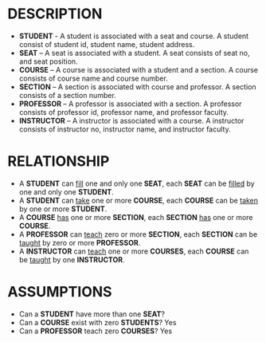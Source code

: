 # DESCRIPTION
- **STUDENT** - A student is associated with a seat and course. A student consist of student id, student name, student address. 
- **SEAT** – A seat is associated with a student. A seat consists of seat no, and seat position.
- **COURSE** – A course is associated with a student and a section. A course consists of course name and course number. 
- **SECTION** – A section is associated with course and professor. A section consists of a section number.
- **PROFESSOR** – A professor is associated with a section. A professor consists of professor id, professor name, and professor faculty. 
- **INSTRUCTOR** – A instructor is associated with a course. A instructor consists of instructor no, instructor name, and instructor faculty.

# RELATIONSHIP
- A **STUDENT** can <ins>fill</ins> one and only one **SEAT**, each **SEAT** can be <ins>filled</ins> by one and only one **STUDENT**.
- A **STUDENT** can <ins>take</ins> one or more **COURSE**, each **COURSE** can be <ins>taken</ins> by one or more **STUDENT**.
- A **COURSE**  <ins>has</ins> one or more **SECTION**, each **SECTION** <ins>has</ins> one or more **COURSE**.
- A **PROFESSOR** can <ins>teach</ins> zero or more **SECTION**, each **SECTION** can be <ins>taught</ins> by zero or more **PROFESSOR**.
- A **INSTRUCTOR** can <ins>teach</ins> one or more **COURSES**, each **COURSE** can be <ins>taught</ins> by one **INSTRUCTOR**.

# ASSUMPTIONS
- Can a **STUDENT** have more than one **SEAT**?
- Can a **COURSE** exist with zero **STUDENTS**? Yes
- Can a **PROFESSOR** teach zero **COURSES**?  Yes

